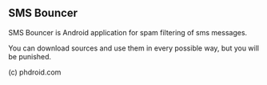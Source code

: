 SMS Bouncer
-----------

SMS Bouncer is Android application for spam filtering of sms messages.

You can download sources and use them in every possible way, but you will be punished.

(c) phdroid.com

